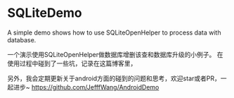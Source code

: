 # SQLiteDemo
A simple demo shows how to use SQLiteOpenHelper to process data with database.

一个演示使用SQLiteOpenHelper做数据库增删该查和数据库升级的小例子。
在使用过程中碰到了一些坑，记录在这篇博客里，


另外，我会定期更新关于android方面的碰到的问题和思考，欢迎star或者PR，一起进步~
https://github.com/JefffWang/AndroidDemo

